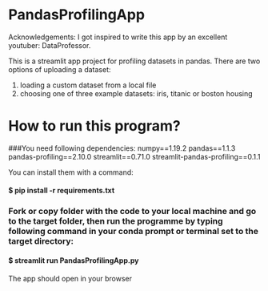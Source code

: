 # PandasProfilingApp
Acknowledgements: I got inspired to write this app by an excellent youtuber: DataProfessor.

This is a streamlit app project for profiling datasets in pandas.
There are two options of uploading a dataset:
1) loading a custom dataset from a local file
2) choosing one of three example datasets: iris, titanic or boston housing

# How to run this program?

###You need following dependencies:
numpy==1.19.2
pandas==1.1.3
pandas-profiling==2.10.0
streamlit==0.71.0
streamlit-pandas-profiling==0.1.1

You can install them with a command:
#### $ pip install -r requirements.txt

### Fork or copy folder with the code to your local machine and go to the target folder, then run the programme by typing following command in your conda prompt or terminal set to the target directory:

#### $ streamlit run PandasProfilingApp.py

The app should open in your browser
